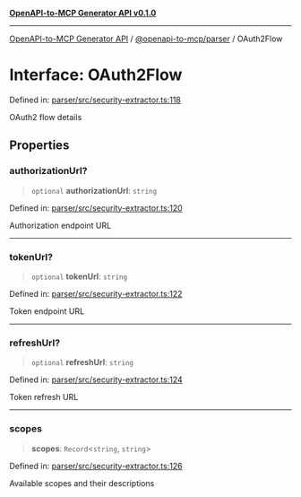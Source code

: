 [**OpenAPI-to-MCP Generator API v0.1.0**](../../../README.md)

***

[OpenAPI-to-MCP Generator API](../../../modules.md) / [@openapi-to-mcp/parser](../README.md) / OAuth2Flow

# Interface: OAuth2Flow

Defined in: [parser/src/security-extractor.ts:118](https://github.com/salacoste/openapi-mcp-generator/blob/fda5c6400a831cddbad9eacd652e11b2f7410b22/packages/parser/src/security-extractor.ts#L118)

OAuth2 flow details

## Properties

### authorizationUrl?

> `optional` **authorizationUrl**: `string`

Defined in: [parser/src/security-extractor.ts:120](https://github.com/salacoste/openapi-mcp-generator/blob/fda5c6400a831cddbad9eacd652e11b2f7410b22/packages/parser/src/security-extractor.ts#L120)

Authorization endpoint URL

***

### tokenUrl?

> `optional` **tokenUrl**: `string`

Defined in: [parser/src/security-extractor.ts:122](https://github.com/salacoste/openapi-mcp-generator/blob/fda5c6400a831cddbad9eacd652e11b2f7410b22/packages/parser/src/security-extractor.ts#L122)

Token endpoint URL

***

### refreshUrl?

> `optional` **refreshUrl**: `string`

Defined in: [parser/src/security-extractor.ts:124](https://github.com/salacoste/openapi-mcp-generator/blob/fda5c6400a831cddbad9eacd652e11b2f7410b22/packages/parser/src/security-extractor.ts#L124)

Token refresh URL

***

### scopes

> **scopes**: `Record`\<`string`, `string`\>

Defined in: [parser/src/security-extractor.ts:126](https://github.com/salacoste/openapi-mcp-generator/blob/fda5c6400a831cddbad9eacd652e11b2f7410b22/packages/parser/src/security-extractor.ts#L126)

Available scopes and their descriptions
